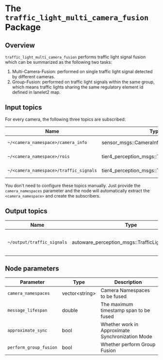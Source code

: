 # The `traffic_light_multi_camera_fusion` Package

## Overview

`traffic_light_multi_camera_fusion` performs traffic light signal fusion which can be summarized as the following two tasks:

1. Multi-Camera-Fusion: performed on single traffic light signal detected by different cameras.
2. Group-Fusion: performed on traffic light signals within the same group, which means traffic lights sharing the same regulatory element id defined in lanelet2 map.

## Input topics

For every camera, the following three topics are subscribed:

| Name                                   | Type                                           | Description                                         |
| -------------------------------------- | ---------------------------------------------- | --------------------------------------------------- |
| `~/<camera_namespace>/camera_info`     | sensor_msgs::CameraInfo                        | camera info from traffic_light_map_based_detector   |
| `~/<camera_namespace>/rois`            | tier4_perception_msgs::TrafficLightRoiArray    | detection roi from traffic_light_fine_detector      |
| `~/<camera_namespace>/traffic_signals` | tier4_perception_msgs::TrafficLightSignalArray | classification result from traffic_light_classifier |

You don't need to configure these topics manually. Just provide the `camera_namespaces` parameter and the node will automatically extract the `<camera_namespace>` and create the subscribers.

## Output topics

| Name                       | Type                                              | Description                        |
| -------------------------- | ------------------------------------------------- | ---------------------------------- |
| `~/output/traffic_signals` | autoware_perception_msgs::TrafficLightSignalArray | traffic light signal fusion result |

## Node parameters

| Parameter              | Type            | Description                                      |
| ---------------------- | --------------- | ------------------------------------------------ |
| `camera_namespaces`    | vector\<string> | Camera Namespaces to be fused                    |
| `message_lifespan`     | double          | The maximum timestamp span to be fused           |
| `approximate_sync`     | bool            | Whether work in Approximate Synchronization Mode |
| `perform_group_fusion` | bool            | Whether perform Group Fusion                     |
